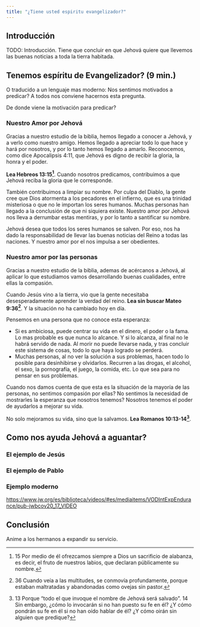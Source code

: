 ```yaml
---
title: "¿Tiene usted espiritu evangelizador?"
---
```


<!--
{{{ Notas

Nota al orador: Ayude al auditorio a entender que la obra mas importante que se
esta llevando a cabo hoy es la evangelizacion. Muestre que centenares de miles
estan respondiendo a la invitacion de ser evangelizadores de tiempo completo.
Inste a todos a que emprendan la de tiempo completo si pueden, con la confianza
de que es obra de evangelizar la voluntad de Jehová y de que el los sostendra

* la obra mas importante que se esta llevando a cabo hoy es la evangelizacion
* esta obra es la voluntad de Jehová
* el nos sostendra

Estructura del discurso
=======================

1. Introduccion
	* Este mundo necesita buenas noticias
	* Estas buenas noticias solo pueden venir de parte de Dios
	* La voluntad de Jehová es que llevemos estas buenas noticias
2. Tenemos espiritu de Evangelizador? De donde viene la motivacion para
   predicar?
3. Como nos ayuda Jehová a aguantar?
	* El ejemplo de Jesús
		* https://wol.jw.org/es/wol/d/r4/lp-s/1102007048
	* El ejemplo de Pablo
		* https://wol.jw.org/es/wol/d/r4/lp-s/2020642
	* Un ejemplo moderno si lo encuentro
4. Conclusion: Hagamos lo posible por expandir nuestro servicio a Jehová,
   confiando en que el nos sostendra

}}}
-->

Introducción
------------

TODO: Introducción. Tiene que concluir en que Jehová quiere que llevemos las
buenas noticias a toda la tierra habitada.

Tenemos espíritu de Evangelizador? (9 min.)
-------------------------------------------

O traducido a un lenguaje mas moderno: Nos sentimos motivados a predicar?
A todos nos conviene hacernos esta pregunta.

De donde viene la motivación para predicar?

### Nuestro Amor por Jehová

Gracias a nuestro estudio de la biblia, hemos llegado a conocer a Jehová,
y a verlo como nuestro amigo. Hemos llegado a apreciar todo lo que hace y hará
por nosotros, y por lo tanto hemos llegado a amarlo. Reconocemos, como dice
Apocalipsis 4:11, que Jehová es digno de recibir la gloria, la honra y el
poder.

**Lea Hebreos 13:15[^1]**. Cuando nosotros predicamos, contribuimos a que
Jehová reciba la gloria que le corresponde.

También contribuimos a limpiar su nombre. Por culpa del Diablo, la gente cree
que Dios atormenta a los pecadores en el infierno, que es una trinidad
misteriosa o que no le importan los seres humanos. Muchas personas han llegado
a la conclusión de que ni siquiera existe. Nuestro amor por Jehová nos lleva
a derrumbar estas mentiras, y por lo tanto a santificar su nombre.

Jehová desea que todos los seres humanos se salven. Por eso, nos ha dado la
responsabilidad de llevar las buenas noticias del Reino a todas las naciones.
Y nuestro amor por el nos impulsa a ser obedientes.

[^1]: 15 Por medio de él ofrezcamos siempre a Dios un sacrificio de alabanza,
es decir, el fruto de nuestros labios, que declaran públicamente su nombre.

### Nuestro amor por las personas

Gracias a nuestro estudio de la biblia, ademas de acércanos a Jehová, al
aplicar lo que estudiamos vamos desarrollando buenas cualidades, entre ellas la
compasión.

Cuando Jesús vino a la tierra, vio que la gente necesitaba desesperadamente
aprender la verdad del reino. **Lea sin buscar Mateo 9:36[^2]**. Y la situación
no ha cambiado hoy en día.

[^2]: 36 Cuando veía a las multitudes, se conmovía profundamente, porque
estaban maltratadas y abandonadas como ovejas sin pastor.

Pensemos en una persona que no conoce esta esperanza:

* Si es ambiciosa, puede centrar su vida en el dinero, el poder o la fama. Lo
  mas probable es que nunca lo alcance. Y si lo alcanza, al final no le habrá
  servido de nada. Al morir no puede llevarse nada, y tras concluir este
  sistema de cosas, todo lo que haya logrado se perderá.
* Muchas personas, al no ver la solución a sus problemas, hacen todo lo posible
  para desinhibirse y olvidarlos. Recurren a las drogas, el alcohol, el sexo,
  la pornografía, el juego, la comida, etc. Lo que sea para no pensar en sus
  problemas.

Cuando nos damos cuenta de que esta es la situación de la mayoría de las
personas, no sentimos compasión por ellas? No sentimos la necesidad de
mostrarles la esperanza que nosotros tenemos? Nosotros tenemos el poder de
ayudarlos a mejorar su vida.

No solo mejoramos su vida, sino que la salvamos. **Lea Romanos 10:13-14[^3]**.

[^3]: 13 Porque “todo el que invoque el nombre de Jehová será salvado”. 14 Sin
embargo, ¿cómo lo invocarán si no han puesto su fe en él? ¿Y cómo pondrán su fe
en él si no han oído hablar de él? ¿Y cómo oirán sin alguien que predique?

Como nos ayuda Jehová a aguantar?
---------------------------------

### El ejemplo de Jesús

### El ejemplo de Pablo

### Ejemplo moderno

<https://www.jw.org/es/biblioteca/videos/#es/mediaitems/VODIntExpEndurance/pub-jwbcov20_17_VIDEO>

Conclusión
----------

Anime a los hermanos a expandir su servicio.

<!-- {{{ Vim
vim: conceallevel=0 : foldmethod=marker
}}} -->
